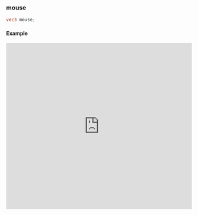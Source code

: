### mouse

```glsl
vec3 mouse;
```

#### Example
<iframe width="100%" height="450px" src="https://shaderpark.netlify.com/sculpture/-LVeIrTalVI04eQ7TfdO?example=true&embed=true" frameborder="0"></iframe>